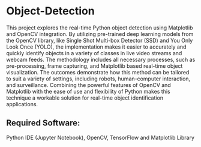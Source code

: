# Object-Detection
This project explores the real-time Python object detection using Matplotlib and OpenCV 
integration. By utilizing pre-trained deep learning models from the OpenCV library, like Single Shot 
Multi-box Detector (SSD) and You Only Look Once (YOLO), the implementation makes it easier to 
accurately and quickly identify objects in a variety of classes in live video streams and webcam feeds.
The methodology includes all necessary processes, such as pre-processing, frame capturing, and 
Matplotlib based real-time object visualization. The outcomes demonstrate how this method can be 
tailored to suit a variety of settings, including robots, human-computer interaction, and surveillance. 
Combining the powerful features of OpenCV and Matplotlib with the ease of use and flexibility of 
Python makes this technique a workable solution for real-time object identification applications.

## Required Software:
Python IDE (Jupyter Notebook), OpenCV, TensorFlow and Matplotlib Library
